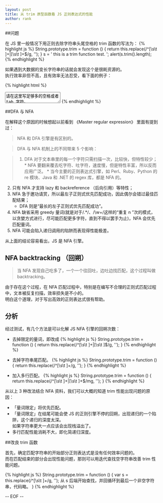 ```yaml
---
layout: post
title: 从 trim 原型函数看 JS 正则表达式的性能
author: rank
---
```


##问题

在 JS 里一般情况下用正则去除字符串头尾空格的 trim 函数的写法为：
{% highlight js %}
  String.prototype.trim = function () {
    return this.replace(/^[\s\t ]+|[\s\t ]+$/g, '');
  }
  s = ' this is a trim function test. ';
  alert(s.trim().length);
{% endhighlight %}

如果遇到大数据的变长字符串的话就会发现这个是很耗资源的。  
执行效率非但不高，且有效率无法忍受，看下面的例子：


{% highlight html %}
 <!Doctype html>
<html>
 <head>
 <meta http-equiv="Content-Type" content="text/html; charset=utf-8">
 <title>rank's html</title>
 <meta http-equiv="pragma" content="no-cache"> 
 </head>
  <body>
  <textarea>请在这里写足够多的空格或者 tab 字符。</textarea>
  <script type="text/javascript">//<![CDATA[
  String.prototype.trim = function () {
    return this.replace(/^[\s\t ]+|[\s\t ]+$/g, '');
  }
  var s = document.getElementsByTagName('textarea')[0].value
  var d = new Date();
  s.trim();
  alert(new Date()-d);
//]]></script>
  </body>
</html>
{% endhighlight %}

##DFA 与 NFA

在解释这个原因的时候想起以前看到 《Master regular expression》 里面有提到过：

>NFA 和 DFA 引擎是有区别的。

>DFA 与 NFA 机制上的不同带来 5 个影响：

>1. DFA 对于文本串里的每一个字符只需扫描一次，比较快，但特性较少；
	* NFA 要翻来覆去吃字符、吐字符，速度慢，但是特性丰富，所以反而应用广泛。
	* 当今主要的正则表达式引擎，如 Perl、Ruby、Python 的 re 模块、Java 和 .NET 的 regex 库，都是 NFA 的。
2. 只有 NFA 才支持 lazy 和 backreference （后向引用）等特性；
3. NFA 急于邀功请赏，所以最左子正则式优先匹配成功，因此偶尔会错过最佳匹配结果；
	* DFA 则是“最长的左子正则式优先匹配成功”。
4. NFA 缺省采用 greedy 量词(就是对于/.*/、/\w+/这样的“重复 n ”次的模式，以贪婪方式进行，尽可能匹配更多字符，直到不得以罢手为止)，NFA 会优先匹配量词。
5. NFA 可能会陷入递归调用的陷阱而表现得性能极差。

从上面的结论容易看出，JS 是 NFA 引擎。

## NFA backtracking （回朔）

> 当 NFA 发现自己吃多了，一个一个往回吐，边吐边找匹配，这个过程叫做 backtracking。

由于存在这个过程，在 NFA 匹配过程中，特别是在编写不合理的正则式匹配过程中，文本被反复扫描，效率损失是不小的。  
明白这个道理，对于写出高效的正则表达式很有帮助。

## 分析

经过测试，有几个方法是可以化解 JS NFA 引擎的回朔次数：

* 去掉限定的量词，即改成
	{% highlight js %}
	 String.prototype.trim = function () {
	    return this.replace(/^[\s\t ]+|[\s\t ]$/g, '');
	 }
	{% endhighlight %}
	
* 去掉字符串尾匹配。
{% highlight js %}
 String.prototype.trim = function () {
    return this.replace(/^[\s\t ]+/g, '');
 }
{% endhighlight %}

* 加入多行匹配。
{% highlight js %}
String.prototype.trim = function () {
    return this.replace(/^[\s\t ]+|[\s\t ]+$/mg, '');
 }
{% endhighlight %}
	
从以上 3 种改法结合 NFA 资料，我们可以大概的知道 trim 性能出现问题的原因：

* 「量词限定」将优先匹配。
* 「量词限定」在结尾可能会使 JS 的正则引擎不停的回朔，出现递归的一个陷阱，这个递归的深度太深。  
如果字符串更大一点应该会出现栈溢出了。
* 多行匹配性能消耗不大，即化简递归深度。

##改良 trim 函数

首先，确定匹配字符串的开始部分正则表达式是没有任何效率问题的。  
而在匹配结束的部分会出现性能问题，那则可以用迭代查找空字符串改善 trim 性能问题。

{% highlight js %}
  String.prototype.trim = function () {
    var s = this.replace(/^[\s\t ]+/g, '');
    从 s 后端开始查找，并回循环到最后一个非空字符串，代码略。
  }
{% endhighlight %}

-- EOF --